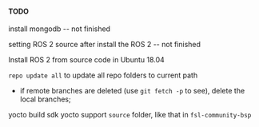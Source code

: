 #### TODO

install mongodb  -- not finished

setting ROS 2 source after install the ROS 2  -- not finished

Install ROS 2 from source code in Ubuntu 18.04

`repo update all` to update all repo folders to current path

* if remote branches are deleted (use `git fetch -p` to see), delete the local branches;

yocto build sdk
yocto support `source` folder, like that in `fsl-community-bsp`
